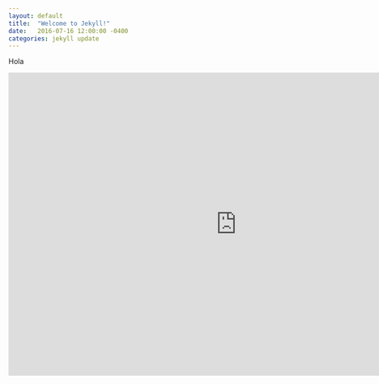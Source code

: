 ```yaml
---
layout: default
title:  "Welcome to Jekyll!"
date:   2016-07-16 12:00:00 -0400
categories: jekyll update
---
```




Hola

<iframe src="https://zenitmapas.github.io/maps/plot_escuelas.html" style="border: none; width: 900px; height: 600px"></iframe>
